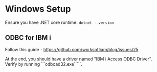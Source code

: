 # Windows Setup

Ensure you have .NET core runtime. ```dotnet --version```

## ODBC for IBM i
Follow this guide - https://github.com/worksofliam/blog/issues/25

At the end, you should have a driver named "IBM i Access ODBC Driver".
Verify by running ```odbcad32.exe`````.
